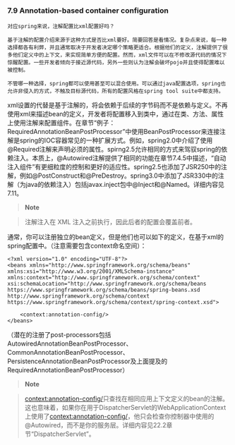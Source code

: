 ### 7.9 Annotation-based container configuration

```
对应spring来说，注解配置比xml配置好吗？

基于注解的配置介绍来源于这种方式是否比xml要好。简要回答是看情况。复杂点来说，每一种选择都各有利弊，并且通常取决于开发者决定哪个策略更适合。根据他们的定义，注解提供了很多他们定义中的上下文，来实现简单方便的配置。然而，xml文件可以在不修改源代码的情况下惊醒配置。一些开发者倾向于接近源代码，另外一些则认为注解会破坏pojo并且使得配置难以被控制。

不管哪一种选择，spring都可以使用甚至可以混合使用。可以通过java配置选项，spring也允许非侵入的方式，不触及目标源代码，所有的配置风格在spring tool suite中都支持。
```

xml设置的代替是基于注解的，将会依赖于后续的字节码而不是依赖与定义。不再使用xml来描述bean的定义，开发者将配置移入到类中，通过在类、方法、属性上使用注解来配置组件。在章节“例子：RequiredAnnotationBeanPostProcessor”中使用BeanPostProcessor来连接注解是spring的IOC容器常见的一种扩展方式。例如，spring2.0中介绍了使用@Required注解来声明必须的属性。spirng2.5允许相同的方式来驾驭spring的依赖注入。本质上，@Autowired注解提供了相同的功能在章节7.4.5中描述，“自动注入组件”有更细粒度的控制和更好的适应性。spring2.5也添加了JSR250中的注解，例如@PostConstruct和@PreDestroy。spring3.0中添加了JSR330中的注解（为java的依赖注入）包括javax.inject包中@Inject和@Named。详细内容见7.11。

>**Note**

> 注解注入在 XML 注入之前执行，因此后者的配置会覆盖前者。

通常，你可以注册独立的bean定义，但是他们也可以如下的定义，在基于xml的spring配置中。（注意需要包含context命名空间）：

```
<?xml version="1.0" encoding="UTF-8"?>
<beans xmlns="http://www.springframework.org/schema/beans"
xmlns:xsi="http://www.w3.org/2001/XMLSchema-instance"
xmlns:context="http://www.springframework.org/schema/context"
xsi:schemaLocation="http://www.springframework.org/schema/beans
https://www.springframework.org/schema/beans/spring-beans.xsd
http://www.springframework.org/schema/context
https://www.springframework.org/schema/context/spring-context.xsd">

    <context:annotation-config/>
</beans>
```

（潜在的注册了post-processors包括AutowiredAnnotationBeanPostProcessor、CommonAnnotationBeanPostProcessor、PersistenceAnnotationBeanPostProcessor及上面提及的RequiredAnnotationBeanPostProcessor）

>**Note**

> <context:annotation-config/>只查找在相同应用上下文定义的bean的注解。这也意味着，如果你在用于DispatcherServlet的WebApplicationContext上使用了<context:annotation-config/>，他只会检查你控制器中使用的@Autowired，而不是你的服务层。详细内容见22.2章节“DispatcherServlet”。

